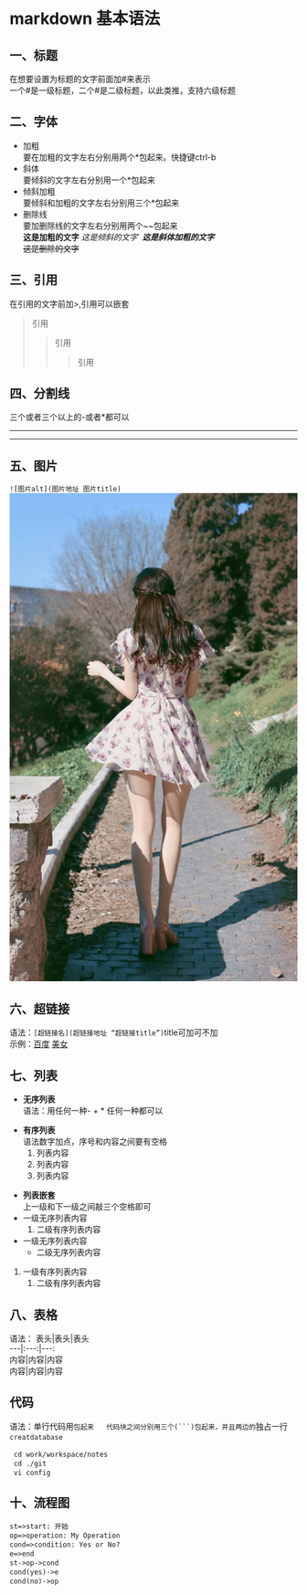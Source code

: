 # markdown 基本语法  
## 一、标题  
在想要设置为标题的文字前面加#来表示  
一个#是一级标题，二个#是二级标题，以此类推，支持六级标题
## 二、字体  
+ 加粗  
要在加粗的文字左右分别用两个*包起来。快捷键ctrl-b  
+ 斜体  
要倾斜的文字左右分别用一个*包起来 
+ 倾斜加粗  
要倾斜和加粗的文字左右分别用三个*包起来  
+ 删除线  
要加删除线的文字左右分别用两个~~包起来  
**这是加粗的文字**
*这是倾斜的文字*`
***这是斜体加粗的文字***  
 <del>这是删除的文字</del>  
 ## 三、引用  
 在引用的文字前加>,引用可以嵌套  
 >引用  
 >>引用  
 >>>引用  
## 四、分割线  
三个或者三个以上的-或者*都可以  
***
----
## 五、图片  
`![图片alt](图片地址 图片title)`
![美女](..\images\m1.jpg "m1.jpg")  
## 六、超链接
语法：`[超链接名](超链接地址 “超链接title”)`title可加可不加  
示例：[百度](www.baidu.com) [美女](..\images\m1.jpg)
## 七、列表  
+ **无序列表**  
语法：用任何一种- + * 任何一种都可以  
* **有序列表**  
语法数字加点，序号和内容之间要有空格  
  1. 列表内容  
  2. 列表内容  
  3. 列表内容
+ **列表嵌套**  
上一级和下一级之间敲三个空格即可  
+ 一级无序列表内容  
   1. 二级有序列表内容  
+ 一级无序列表内容  
   + 二级无序列表内容  
1. 一级有序列表内容  
   1. 二级有序列表内容  
## 八、表格  
语法： 
表头|表头|表头  
---|:---:|---:  
内容|内容|内容  
内容|内容|内容  
## 代码  
语法：单行代码用`包起来  
代码块之间分别用三个(```)包起来，并且两边的`独占一行  
`creatdatabase`    
```  
 cd work/workspace/notes  
 cd ./git  
 vi config  
```
## 十、流程图  
```flow
st=>start: 开始
op=>operation: My Operation
cond=>condition: Yes or No?
e=>end
st->op->cond
cond(yes)->e
cond(no)->op
```




